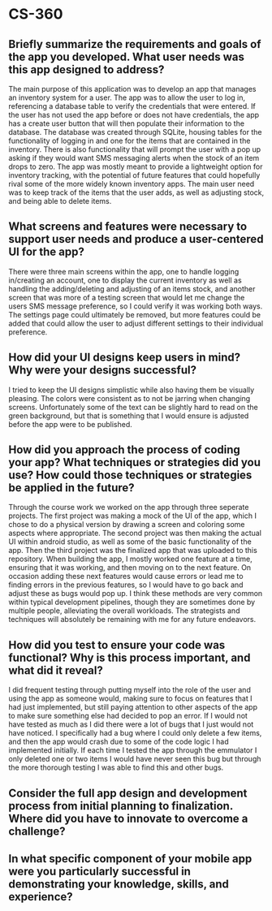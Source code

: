 # CS-360

## Briefly summarize the requirements and goals of the app you developed. What user needs was this app designed to address?
The main purpose of this application was to develop an app that manages an inventory system for a user. The app was to allow the user to log in, referencing a database table to verify the credentials that were entered. If the user has not used the app before or does not have credentials, the app has a create user button that will then populate their information to the database. The database was created through SQLite, housing tables for the functionality of logging in and one for the items that are contained in the inventory. There is also functionality that will prompt the user with a pop up asking if they would want SMS messaging alerts when the stock of an item drops to zero. 
The app was mostly meant to provide a lightweight option for inventory tracking, with the potential of future features that could hopefully rival some of the more widely known inventory apps. The main user need was to keep track of the items that the user adds, as well as adjusting stock, and being able to delete items.
## What screens and features were necessary to support user needs and produce a user-centered UI for the app? 
There were three main screens within the app, one to handle logging in/creating an account, one to display the current inventory as well as handling the adding/deleting and adjusting of an items stock, and another screen that was more of a testing screen that would let me change the users SMS message preference, so I could verify it was working both ways. The settings page could ultimately be removed, but more features could be added that could allow the user to adjust different settings to their individual preference.
## How did your UI designs keep users in mind? Why were your designs successful?
I tried to keep the UI designs simplistic while also having them be visually pleasing. The colors were consistent as to not be jarring when changing screens. Unfortunately some of the text can be slightly hard to read on the green background, but that is something that I would ensure is adjusted before the app were to be published.
## How did you approach the process of coding your app? What techniques or strategies did you use? How could those techniques or strategies be applied in the future?
Through the course work we worked on the app through three seperate projects. The first project was making a mock of the UI of the app, which I chose to do a physical version by drawing a screen and coloring some aspects where appropriate. The second project was then making the actual UI within android studio, as well as some of the basic functionality of the app. Then the third project was the finalized app that was uploaded to this repository. When building the app, I mostly worked one feature at a time, ensuring that it was working, and then moving on to the next feature. On occasion adding these next features would cause errors or lead me to finding errors in the previous features, so I would have to go back and adjust these as bugs would pop up. I think these methods are very common within typical development pipelines, though they are sometimes done by multiple people, alleviating the overall workloads. The strategists and techniques will absolutely be remaining with me for any future endeavors.
## How did you test to ensure your code was functional? Why is this process important, and what did it reveal?
I did frequent testing through putting myself into the role of the user and using the app as someone would, making sure to focus on features that I had just implemented, but still paying attention to other aspects of the app to make sure something else had decided to pop an error. If I would not have tested as much as I did there were a lot of bugs that I just would not have noticed. I specifically had a bug where I could only delete a few items, and then the app would crash due to some of the code logic I had implemented initially. If each time I tested the app through the emmulator I only deleted one or two items I would have never seen this bug but through the more thorough testing I was able to find this and other bugs. 
## Consider the full app design and development process from initial planning to finalization. Where did you have to innovate to overcome a challenge?

## In what specific component of your mobile app were you particularly successful in demonstrating your knowledge, skills, and experience?
